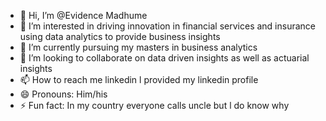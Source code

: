 - 👋 Hi, I’m @Evidence Madhume
- 👀 I’m interested in driving innovation in financial services and insurance using data analytics to provide business insights
- 🌱 I’m currently pursuing my masters in business analytics
- 💞️ I’m looking to collaborate on data driven insights as well as actuarial insights
- 📫 How to reach me linkedin l provided my linkedin profile
- 😄 Pronouns: Him/his
- ⚡ Fun fact: In my country everyone calls uncle but l do know why

<!---
EvidenceM290/EvidenceM290 is a ✨ special ✨ repository because its `README.md` (this file) appears on your GitHub profile.
You can click the Preview link to take a look at your changes.
--->

